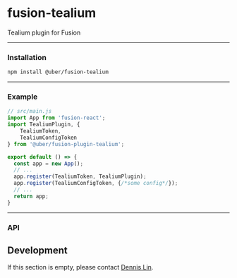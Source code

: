 # fusion-tealium

Tealium plugin for Fusion

---

### Installation

```sh
npm install @uber/fusion-tealium
```

---

### Example

```js
// src/main.js
import App from 'fusion-react';
import TealiumPlugin, {
    TealiumToken,
    TealiumConfigToken
} from '@uber/fusion-plugin-tealium';

export default () => {
  const app = new App();
  // ...
  app.register(TealiumToken, TealiumPlugin);
  app.register(TealiumConfigToken, {/*some config*/});
  // ...
  return app;
}
```

---

### API

## Development
If this section is empty, please contact [Dennis Lin](dennis.lin@uber.com).

